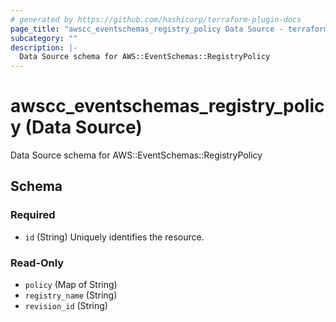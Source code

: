 ```yaml
---
# generated by https://github.com/hashicorp/terraform-plugin-docs
page_title: "awscc_eventschemas_registry_policy Data Source - terraform-provider-awscc"
subcategory: ""
description: |-
  Data Source schema for AWS::EventSchemas::RegistryPolicy
---
```


# awscc_eventschemas_registry_policy (Data Source)

Data Source schema for AWS::EventSchemas::RegistryPolicy



<!-- schema generated by tfplugindocs -->
## Schema

### Required

- `id` (String) Uniquely identifies the resource.

### Read-Only

- `policy` (Map of String)
- `registry_name` (String)
- `revision_id` (String)


